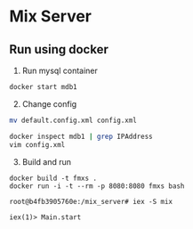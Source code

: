 # Mix Server


## Run using docker

1. Run mysql container

```bash
docker start mdb1
```

2. Change config

```bash
mv default.config.xml config.xml

docker inspect mdb1 | grep IPAddress
vim config.xml
```

3. Build and run

```
docker build -t fmxs .
docker run -i -t --rm -p 8080:8080 fmxs bash

root@b4fb3905760e:/mix_server# iex -S mix

iex(1)> Main.start
```
